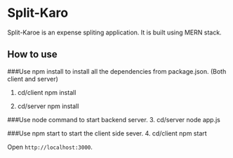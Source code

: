 # Split-Karo
Split-Karoe is an expense spliting application. It is built using MERN stack.

## How to use

###Use npm install to install all the dependencies from package.json. (Both client and server)
1. cd/client
   npm install
   
2. cd/server
   npm install
   
###Use node command to start backend server.
3. cd/server
   node app.js
   
###Use npm start to start the client side sever.
4. cd/client
   npm start

Open  `http://localhost:3000`.

